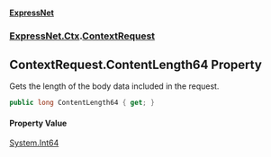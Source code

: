 #### [ExpressNet](ExpressNet.md 'ExpressNet')
### [ExpressNet.Ctx](ExpressNet.Ctx.md 'ExpressNet.Ctx').[ContextRequest](ExpressNet.Ctx.ContextRequest.md 'ExpressNet.Ctx.ContextRequest')

## ContextRequest.ContentLength64 Property

Gets the length of the body data included in the request.

```csharp
public long ContentLength64 { get; }
```

#### Property Value
[System.Int64](https://docs.microsoft.com/en-us/dotnet/api/System.Int64 'System.Int64')